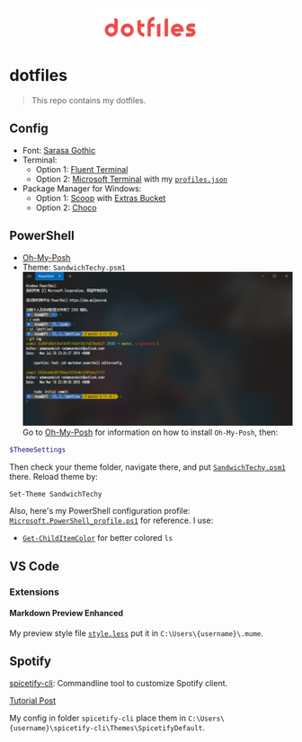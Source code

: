 <div align="center"><img src="logo.svg" alt="icon" width="40%" /></div>

# dotfiles
> This repo contains my dotfiles.

## Config

- Font: [Sarasa Gothic](https://github.com/be5invis/Sarasa-Gothic)
- Terminal: 
  - Option 1: [Fluent Terminal](https://github.com/felixse/FluentTerminal)
  - Option 2: [Microsoft Terminal](https://github.com/microsoft/terminal) with my [`profiles.json`](/Microsoft-Terminal/profiles.json)
- Package Manager for Windows:
  - Option 1: [Scoop](https://github.com/lukesampson/scoop) with [Extras Bucket](https://github.com/lukesampson/scoop-extras)
  - Option 2: [Choco](https://github.com/chocolatey/choco)

## PowerShell

- [Oh-My-Posh](https://github.com/JanDeDobbeleer/oh-my-posh)
- Theme: `SandwichTechy.psm1`
![PowerShell](assets/PowerShell.png)
Go to [Oh-My-Posh](https://github.com/JanDeDobbeleer/oh-my-posh) for information on how to install `Oh-My-Posh`, then:

```PowerShell
$ThemeSettings
```

Then check your theme folder, navigate there, and put [`SandwichTechy.psm1`](/PowerShell/SandwichTechy.psm1) there.
Reload theme by:

```PowerShell
Set-Theme SandwichTechy
```

Also, here's my PowerShell configuration profile: [`Microsoft.PowerShell_profile.ps1`](/PowerShell/Microsoft.PowerShell_profile.ps1) for reference.
I use:

- [`Get-ChildItemColor`](https://github.com/joonro/Get-ChildItemColor) for better colored `ls`

## VS Code

### Extensions

#### Markdown Preview Enhanced
My preview style file [`style.less`](/VSCode-Extensions/) put it in `C:\Users\{username}\.mume`.

## Spotify
[spicetify-cli](https://github.com/khanhas/spicetify-cli): Commandline tool to customize Spotify client.


[Tutorial Post](https://sspai.com/post/55954)


My config in folder `spicetify-cli` place them in `C:\Users\{username}\spicetify-cli\Themes\SpicetifyDefault`.
